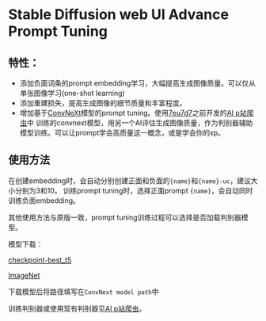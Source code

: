 # Stable Diffusion web UI Advance Prompt Tuning

## 特性：

+ 添加负面词条的prompt embedding学习，大幅提高生成图像质量。可以仅从单张图像学习(one-shot learning)
+ 添加重建损失，提高生成图像的细节质量和丰富程度。
+ 增加基于[ConvNeXt](https://github.com/facebookresearch/ConvNeXt)模型的prompt tuning。使用[7eu7d7](https://github.com/7eu7d7)之前开发的[AI p站爬虫](https://github.com/7eu7d7/pixiv_AI_crawler)中 
训练的convnext模型，用另一个AI评估生成图像质量，作为判别器辅助模型训练。可以让prompt学会高质量这一概念，或是学会你的xp。

## 使用方法

在创建embedding时，会自动分别创建正面和负面的```{name}```和```{name}-uc```，建议大小分别为3和10。
训练prompt tuning时，选择正面prompt ```{name}```，会自动同时训练负面embedding。

其他使用方法与原版一致，prompt tuning训练过程可以选择是否加载判别器模型。

模型下载：

[checkpoint-best_t5](https://github.com/7eu7d7/pixiv_AI_crawler/releases/download/v2/checkpoint-best_t5.pth) 

[ImageNet](https://github.com/facebookresearch/ConvNeXt#results-and-pre-trained-models)

下载模型后将路径填写在`ConvNext model path`中

训练判别器或使用现有判别器见[AI p站爬虫](https://github.com/7eu7d7/pixiv_AI_crawler)。
